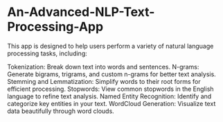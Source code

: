 # An-Advanced-NLP-Text-Processing-App

This app is designed to help users perform a variety of natural language processing tasks, including:

Tokenization: Break down text into words and sentences.
N-grams: Generate bigrams, trigrams, and custom n-grams for better text analysis.
Stemming and Lemmatization: Simplify words to their root forms for efficient processing.
Stopwords: View common stopwords in the English language to refine text analysis.
Named Entity Recognition: Identify and categorize key entities in your text.
WordCloud Generation: Visualize text data beautifully through word clouds.
